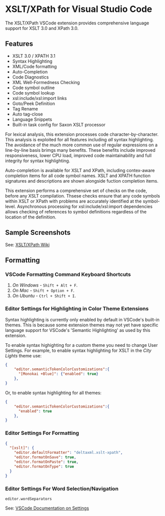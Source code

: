 # XSLT/XPath for Visual Studio Code

The XSLT/XPath VSCode extension provides comprehensive language support for XSLT 3.0 and XPath 3.0.

## Features

 - XSLT 3.0 / XPATH 3.1
 - Syntax Highlighting
 - XML/Code formatting
 - Auto-Completion
 - Code Diagnostics
 - XML Well-Formedness Checking
 - Code symbol outline
 - Code symbol lookup
 - xsl:include/xsl:import links
 - Goto/Peek Definition
 - Tag Rename
 - Auto tag-close
 - Language Snippets
 - Built-in task config for Saxon XSLT processor
 
For lexical analysis, this extension processes code character-by-character. This analysis is exploited for all features including *all* syntax highlighting. The avoidance of the much more common use of regular expressions on a line-by-line basis brimgs many benefits. These benefits include improved responsiveness, lower CPU load, improved code maintainability and full integrity for syntax highlighting.

Auto-completion is available for XSLT and XPath, including contex-aware completion items for all code symbol names. XSLT and XPATH function signatures and descriptions are shown alongside fuction completion items.

This extension performs a comprehensive set of checks on the code, before any XSLT compilation. Thsese checks ensure that any code symbols within XSLT or XPath with problems are accurately identified at the symbol-level. Asynchronous processing for xsl:include/xsl:import dependencies allows checking of references to symbol definitions regardless of the location of the definition.

## Sample Screenshots

See: [XSLT/XPath Wiki](https://github.com/DeltaXML/vscode-xslt-tokenizer/wiki/)

## Formatting

### VSCode Formatting Command Keyboard Shortcuts
1. *On Windows* - ```Shift + Alt + F```.
2. *On Mac* - ```Shift + Option + F```.
3. *On Ubuntu* - ```Ctrl + Shift + I```.

### Editor Settings for Highlighting in Color Theme Extensions

Syntax highlighting is currently only enabled by default in VSCode's built-in themes. This is because some extension themes may not yet have specific language support for VSCode's 'Semantic Highlighting' as used by this extension.

To enable syntax highighting for a custom theme you need to change User Settings. For example, to enable syntax highlighting for XSLT in the *City Lights* theme use:
```json
{
    "editor.semanticTokenColorCustomizations":{
      "[Monokai +Blue]": {"enabled": true}
    },
}
  ```

Or, to enable syntax highlighting for all themes:

```json
{
    "editor.semanticTokenColorCustomizations":{
      "enabled": true
    },
}
  ```

### Editor Settings For Formatting
```json
{
  "[xslt]": {
    "editor.defaultFormatter": "deltaxml.xslt-xpath",
    "editor.formatOnSave": true,
    "editor.formatOnPaste": true,
    "editor.formatOnType": true
  }
}
```
### Editor Settings For Word Selection/Navigation

`editor.wordSeparators`

See: [VSCode Documentation on Settings](https://code.visualstudio.com/docs/getstarted/settings)


